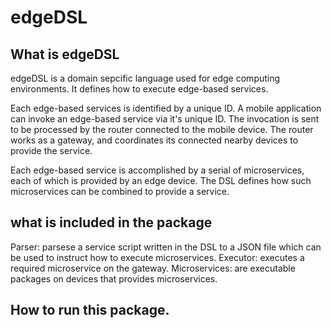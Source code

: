 # edgeDSL
## What is edgeDSL
edgeDSL is a domain sepcific language used for edge computing environments. It defines how to execute edge-based services. 

Each edge-based services is identified by a unique ID. A mobile application can invoke an edge-based service via it's unique ID. The invocation is sent to be processed by the router connected to the mobile device. The router works as a gateway, and coordinates its connected nearby devices to provide the service. 

Each edge-based service is accomplished by a serial of microservices, each of which is provided by an edge device. The DSL defines how such microservices can be combined to  provide a service. 

## what is included in the package
Parser: parsese a service script written in the DSL to a JSON file which can be used to instruct how to execute microservices. 
Executor: executes a required microservice on the gateway. 
Microservices: are executable packages on devices that provides microservices. 

## How to run this package. 
